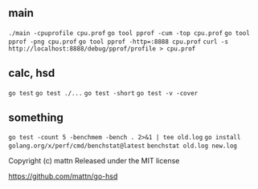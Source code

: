 ## main
`./main -cpuprofile cpu.prof`
`go tool pprof -cum -top cpu.prof`
`go tool pprof -png cpu.prof`
`go tool pprof -http=:8888 cpu.prof`
`curl -s http://localhost:8888/debug/pprof/profile > cpu.prof`


## calc, hsd
`go test`
`go test ./...`
`go test -short`
`go test -v -cover`
## something
`go test -count 5 -benchmem -bench . 2>&1 | tee old.log`
`go install golang.org/x/perf/cmd/benchstat@latest`
`benchstat old.log new.log`

Copyright (c) mattn
Released under the MIT license

https://github.com/mattn/go-hsd